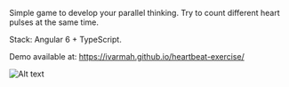 Simple game to develop your parallel thinking. Try to count different heart pulses at the same time.

Stack: Angular 6 + TypeScript. 
 
Demo available at:
https://ivarmah.github.io/heartbeat-exercise/

![Alt text](https://www.dropbox.com/s/4kfyt7tuy80zwig/hearts.gif?raw=1 "Webcam bot")
